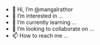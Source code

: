 - 👋 Hi, I’m @mangalrathor
- 👀 I’m interested in ...
- 🌱 I’m currently learning ...
- 💞️ I’m looking to collaborate on ...
- 📫 How to reach me ...

<!---
mangalrathor/mangalrathor is a ✨ special ✨ repository because its `README.md` (this file) appears on your GitHub profile.
You can click the Preview link to take a look at your changes.
--->
